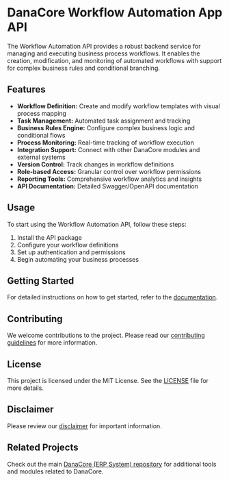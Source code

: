 # DanaCore Workflow Automation App API

The Workflow Automation API provides a robust backend service for managing and executing business process workflows. It enables the creation, modification, and monitoring of automated workflows with support for complex business rules and conditional branching.

## Features

- **Workflow Definition:** Create and modify workflow templates with visual process mapping
- **Task Management:** Automated task assignment and tracking
- **Business Rules Engine:** Configure complex business logic and conditional flows
- **Process Monitoring:** Real-time tracking of workflow execution
- **Integration Support:** Connect with other DanaCore modules and external systems
- **Version Control:** Track changes in workflow definitions
- **Role-based Access:** Granular control over workflow permissions
- **Reporting Tools:** Comprehensive workflow analytics and insights
- **API Documentation:** Detailed Swagger/OpenAPI documentation

## Usage

To start using the Workflow Automation API, follow these steps:
1. Install the API package
2. Configure your workflow definitions
3. Set up authentication and permissions
4. Begin automating your business processes

## Getting Started

For detailed instructions on how to get started, refer to the [documentation](https://github.com/navedrasul/danacore-workflow-automation-api).

## Contributing

We welcome contributions to the project. Please read our [contributing guidelines](https://github.com/navedrasul/danacore-workflow-automation-api/blob/main/CONTRIBUTING.md) for more information.

## License

This project is licensed under the MIT License. See the [LICENSE](https://github.com/navedrasul/danacore-workflow-automation-api/blob/main/LICENSE) file for more details.

## Disclaimer

Please review our [disclaimer](https://github.com/navedrasul/danacore-workflow-automation-api/blob/main/DISCLAIMER.md) for important information.

## Related Projects

Check out the main [DanaCore (ERP System) repository](https://github.com/navedrasul/DanaCore) for additional tools and modules related to DanaCore.
